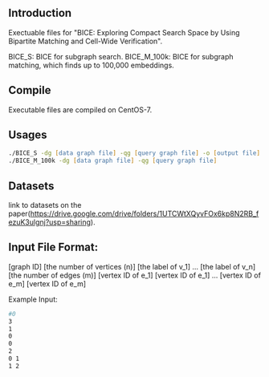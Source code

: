 ## Introduction

Exectuable files for "BICE: Exploring Compact Search Space by Using Bipartite Matching and Cell-Wide Verification".

BICE_S: BICE for subgraph search.
BICE_M_100k: BICE for subgraph matching, which finds up to 100,000 embeddings.

## Compile

Executable files are compiled on CentOS-7.

## Usages
```zsh
./BICE_S -dg [data graph file] -qg [query graph file] -o [output file]
./BICE_M_100k -dg [data graph file] -qg [query graph file]
```

## Datasets

link to datasets on the paper(https://drive.google.com/drive/folders/1UTCWtXQyvFOx6kp8N2RB_fezuK3ulgnj?usp=sharing).

## Input File Format:
[graph ID]
[the number of vertices (n)]
[the label of v_1]
...
[the label of v_n]
[the number of edges (m)]
[vertex ID of e_1] [vertex ID of e_1]
...
[vertex ID of e_m] [vertex ID of e_m]

Example Input:
```zsh
#0
3
1
0
0
2
0 1
1 2
```
